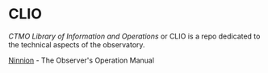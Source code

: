 # CLIO
*CTMO Library of Information and Operations* or CLIO is a repo dedicated to the technical aspects of the observatory.

[Ninnion](https://github.com/CTMObservatory/clio/tree/master/ninnion) - The Observer's Operation Manual

